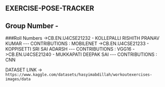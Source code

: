 ## EXERCISE-POSE-TRACKER
## Group Number - 
###Roll Numbers
->CB.EN.U4CSE21232 - KOLLEPALLI RISHITH PRANAV KUMAR ---  CONTRIBUTIONS : MOBILENET
->CB.EN.U4CSE21233 - KOPPISETTI SRI SAI ADARSH --- CONTRIBUTIONS : VGG16
->CB.EN.U4CSE21240 - MUKKAPATI DEEPAK SAI --- CONTRIBUTIONS : CNN

DATASET LINK -> `https://www.kaggle.com/datasets/hasyimabdillah/workoutexercises-images/data`


